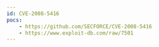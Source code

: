 ```yaml
---
id: CVE-2008-5416
pocs:
    - https://github.com/SECFORCE/CVE-2008-5416
    - https://www.exploit-db.com/raw/7501
---
```

